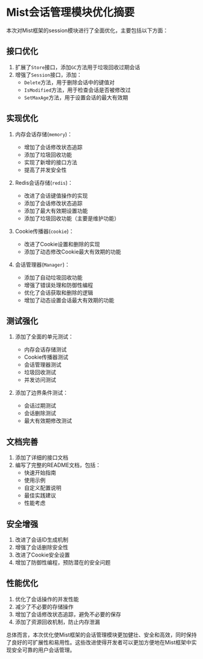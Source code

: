 # Mist会话管理模块优化摘要

本次对Mist框架的session模块进行了全面优化，主要包括以下方面：

## 接口优化

1. 扩展了`Store`接口，添加`GC`方法用于垃圾回收过期会话
2. 增强了`Session`接口，添加：
   - `Delete`方法，用于删除会话中的键值对
   - `IsModified`方法，用于检查会话是否被修改过
   - `SetMaxAge`方法，用于设置会话的最大有效期

## 实现优化

1. 内存会话存储(`memory`)：
   - 增加了会话修改状态追踪
   - 添加了垃圾回收功能
   - 实现了新增的接口方法
   - 提高了并发安全性

2. Redis会话存储(`redis`)：
   - 改进了会话键值操作的实现
   - 添加了会话修改状态追踪
   - 添加了最大有效期设置功能
   - 添加了垃圾回收功能（主要是维护功能）

3. Cookie传播器(`cookie`)：
   - 改进了Cookie设置和删除的实现
   - 添加了动态修改Cookie最大有效期的功能

4. 会话管理器(`Manager`)：
   - 添加了自动垃圾回收功能
   - 增强了错误处理和防御性编程
   - 优化了会话获取和删除的逻辑
   - 增加了动态设置会话最大有效期的功能

## 测试强化

1. 添加了全面的单元测试：
   - 内存会话存储测试
   - Cookie传播器测试
   - 会话管理器测试
   - 垃圾回收测试
   - 并发访问测试

2. 添加了边界条件测试：
   - 会话过期测试
   - 会话删除测试
   - 最大有效期修改测试

## 文档完善

1. 添加了详细的接口文档
2. 编写了完整的README文档，包括：
   - 快速开始指南
   - 使用示例
   - 自定义配置说明
   - 最佳实践建议
   - 性能考虑

## 安全增强

1. 改进了会话ID生成机制
2. 增强了会话删除安全性
3. 改进了Cookie安全设置
4. 增加了防御性编程，预防潜在的安全问题

## 性能优化

1. 优化了会话操作的并发性能
2. 减少了不必要的存储操作
3. 增加了会话修改状态追踪，避免不必要的保存
4. 添加了资源回收机制，防止内存泄漏

总体而言，本次优化使Mist框架的会话管理模块更加健壮、安全和高效，同时保持了良好的可扩展性和易用性。这些改进使得开发者可以更加方便地在Mist框架中实现安全可靠的用户会话管理。 